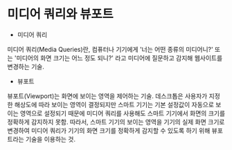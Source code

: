 # 미디어 쿼리와 뷰포트

- 미디어 쿼리

미디어 쿼리(Media Queries)란, 컴퓨터나 기기에게 '너는 어떤 종류의 미디어니?' 또는 '미디어의 화면 크기는 어느 정도 되니?' 라고 미디어에 질문하고 감지해 웹사이트를 변경하는 기술.

- 뷰포트

뷰포트(Viewport)는 화면에 보이는 영역을 제어하는 기술. 데스크톱은 사용자가 지정한 해상도에 따라 보이는 영역이 결정되지만 스마트 기기는 기본 설정값이 자동으로 보이는 영역으로 설정되기 때문에 미디어 쿼리를 사용해도 스마트 기기에서 화면의 크기를 정확하게 감지하지 못함. 따라서, 스마트 기기의 보이는 영역을 기기의 실제 화면 크기로 변경하여 미디어 쿼리가 기기의 화면 크기를 정확하게 감지할 수 있도록 하기 위해 뷰포트라는 기술을 이용하는 것.
